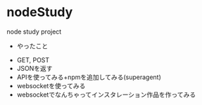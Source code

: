 nodeStudy
=========

node study project

* やったこと
- GET, POST
- JSONを返す
- APIを使ってみる+npmを追加してみる(superagent)
- websocketを使ってみる
- websocketでなんちゃってインスタレーション作品を作ってみる

